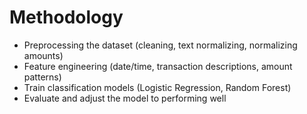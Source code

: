 # Methodology

- Preprocessing the dataset (cleaning, text normalizing, normalizing amounts)
- Feature engineering (date/time, transaction descriptions, amount patterns)
- Train classification models (Logistic Regression, Random Forest)
- Evaluate and adjust the model to performing well
